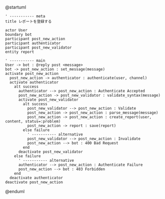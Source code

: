 @startuml

    ' ----------- meta
    title レポートを登録する

    actor User
    boundary bot
    participant post_new_action
    participant authenticator
    participant post_new_validator
    entity report

    ' ----------- main
    User -> bot : @reply post <message>
    bot -> post_new_action : set_message(message)
    activate post_new_action
      post_new_action -> authenticator : authenticate(user, channel)
      activate authenticator
        alt success
          authenticator --> post_new_action : Authenticate Accepted
          post_new_action -> post_new_validator : validate_syntax(message)
          activate post_new_validator
            alt success
              post_new_validator --> post_new_action : Validate
              post_new_action -> post_new_action : parse_message(message)
              post_new_action -> post_new_action : create_report(user, content, status=:problem)
              post_new_action -> report : save(report)
            else failure
              ' ----------- alternative
              post_new_validator --> post_new_action : Invalidate
              post_new_action --> bot : 400 Bad Request
            end
          deactivate post_new_validator
        else failure
          ' ----------- alternative
          authenticator --> post_new_action : Authenticate Failure
          post_new_action --> bot : 403 Forbidden
        end
      deactivate authenticator
    deactivate post_new_action

@enduml
